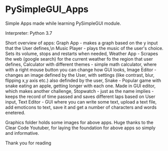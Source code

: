 # PySimpleGUI_Apps
Simple Apps made while learning PySimpleGUI module.

Interpreter: Python 3.7

Short overview of apps:
Graph App - makes a graph based on the y input that the User defines,\n
Music Player - plays the music of the user's choice. Sets its volume, stops and restarts when needed,
Weather App - Scrapes the web (google search) for the current weather fo the region that user defines,
Calculator with different themes - simple math calculator, where with a right mouse button you can change how GUI looks,
Image Editor - changes an image defined by the User, with settings (like contrast, blur, flipping x,y axis etc.) also definded by the user,
Snake - Popular game with snake eating an apple, getting longer with each one. Made in GUI editor, which makes another challenge,
Stopwatch - just as the name implies - keeps the record of time passed and saves different laps based on User input,
Text Editor - GUI where you can write some text, upload a text file, add emoticons to text, save it and get a number of characters and words enetered.

Graphics folder holds some images for above apps.
Huge thanks to the Clear Code Youtuber, for laying the foundation for above apps so simply and informative.

Thank you for reading

